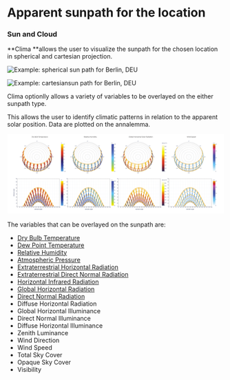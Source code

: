 # Apparent sunpath for the location

### Sun and Cloud

**Clima **allows the user to visualize the sunpath for the chosen location in spherical and cartesian projection.

![Example: spherical sun path for Berlin, DEU ](../../../../.gitbook/assets/cbeclima\_berlin\_deu\_spherical\_sun\_path\_sun\_tab.svg)

![Example: cartesiansun path for Berlin, DEU ](../../../../.gitbook/assets/cbeclima\_berlin\_deu\_cartesian\_sun\_path\_sun\_tab.svg)

Clima optionlly allows a variety of variables to be overlayed on the either sunpath type.

This allows the user to identify climatic patterns in relation to the apparent solar position. Data are plotted on the annalemma.

![Spherical and carthesian sunpaths for Berlin, DEU with various data overlays](../../../../.gitbook/assets/sunpath+variables.png)

The variables that can be overlayed on the sunpath are:

* [Dry Bulb Temperature ](https://bigladdersoftware.com/epx/docs/8-3/auxiliary-programs/energyplus-weather-file-epw-data-dictionary.html#field-dry-bulb-temperature)
* [Dew Point Temperature ](https://bigladdersoftware.com/epx/docs/8-3/auxiliary-programs/energyplus-weather-file-epw-data-dictionary.html#field-dew-point-temperature)
* [Relative Humidity ](https://bigladdersoftware.com/epx/docs/8-3/auxiliary-programs/energyplus-weather-file-epw-data-dictionary.html#field-relative-humidity)
* [Atmospheric Pressure ](https://bigladdersoftware.com/epx/docs/8-3/auxiliary-programs/energyplus-weather-file-epw-data-dictionary.html#field-atmospheric-station-pressure)
* [Extraterrestrial Horizontal Radiation ](https://bigladdersoftware.com/epx/docs/8-3/auxiliary-programs/energyplus-weather-file-epw-data-dictionary.html#field-extraterrestrial-horizontal-radiation)
* [Extraterrestrial Direct Normal Radiation ](https://bigladdersoftware.com/epx/docs/8-3/auxiliary-programs/energyplus-weather-file-epw-data-dictionary.html#field-extraterrestrial-direct-normal-radiation)
* [Horizontal Infrared Radiation ](https://bigladdersoftware.com/epx/docs/8-3/auxiliary-programs/energyplus-weather-file-epw-data-dictionary.html#field-horizontal-infrared-radiation-intensity)
* [Global Horizontal Radiation ](https://bigladdersoftware.com/epx/docs/8-3/auxiliary-programs/energyplus-weather-file-epw-data-dictionary.html#field-global-horizontal-radiation)
* [Direct Normal Radiation ](https://bigladdersoftware.com/epx/docs/8-3/auxiliary-programs/energyplus-weather-file-epw-data-dictionary.html#field-direct-normal-radiation)
* Diffuse Horizontal Radiation&#x20;
* Global Horizontal Illuminance&#x20;
* Direct Normal Illuminance&#x20;
* Diffuse Horizontal Illuminance&#x20;
* Zenith Luminance&#x20;
* Wind Direction&#x20;
* Wind Speed&#x20;
* Total Sky Cover&#x20;
* Opaque Sky Cover&#x20;
* Visibility


